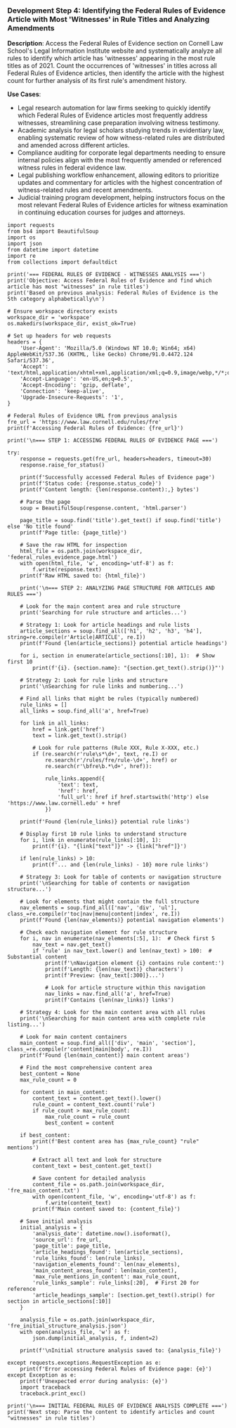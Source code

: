 ### Development Step 4: Identifying the Federal Rules of Evidence Article with Most 'Witnesses' in Rule Titles and Analyzing Amendments

**Description**: Access the Federal Rules of Evidence section on Cornell Law School's Legal Information Institute website and systematically analyze all rules to identify which article has 'witnesses' appearing in the most rule titles as of 2021. Count the occurrences of 'witnesses' in titles across all Federal Rules of Evidence articles, then identify the article with the highest count for further analysis of its first rule's amendment history.

**Use Cases**:
- Legal research automation for law firms seeking to quickly identify which Federal Rules of Evidence articles most frequently address witnesses, streamlining case preparation involving witness testimony.
- Academic analysis for legal scholars studying trends in evidentiary law, enabling systematic review of how witness-related rules are distributed and amended across different articles.
- Compliance auditing for corporate legal departments needing to ensure internal policies align with the most frequently amended or referenced witness rules in federal evidence law.
- Legal publishing workflow enhancement, allowing editors to prioritize updates and commentary for articles with the highest concentration of witness-related rules and recent amendments.
- Judicial training program development, helping instructors focus on the most relevant Federal Rules of Evidence articles for witness examination in continuing education courses for judges and attorneys.

```
import requests
from bs4 import BeautifulSoup
import os
import json
from datetime import datetime
import re
from collections import defaultdict

print('=== FEDERAL RULES OF EVIDENCE - WITNESSES ANALYSIS ===')
print('Objective: Access Federal Rules of Evidence and find which article has most "witnesses" in rule titles')
print('Based on previous analysis: Federal Rules of Evidence is the 5th category alphabetically\n')

# Ensure workspace directory exists
workspace_dir = 'workspace'
os.makedirs(workspace_dir, exist_ok=True)

# Set up headers for web requests
headers = {
    'User-Agent': 'Mozilla/5.0 (Windows NT 10.0; Win64; x64) AppleWebKit/537.36 (KHTML, like Gecko) Chrome/91.0.4472.124 Safari/537.36',
    'Accept': 'text/html,application/xhtml+xml,application/xml;q=0.9,image/webp,*/*;q=0.8',
    'Accept-Language': 'en-US,en;q=0.5',
    'Accept-Encoding': 'gzip, deflate',
    'Connection': 'keep-alive',
    'Upgrade-Insecure-Requests': '1',
}

# Federal Rules of Evidence URL from previous analysis
fre_url = 'https://www.law.cornell.edu/rules/fre'
print(f'Accessing Federal Rules of Evidence: {fre_url}')

print('\n=== STEP 1: ACCESSING FEDERAL RULES OF EVIDENCE PAGE ===')

try:
    response = requests.get(fre_url, headers=headers, timeout=30)
    response.raise_for_status()
    
    print(f'Successfully accessed Federal Rules of Evidence page')
    print(f'Status code: {response.status_code}')
    print(f'Content length: {len(response.content):,} bytes')
    
    # Parse the page
    soup = BeautifulSoup(response.content, 'html.parser')
    
    page_title = soup.find('title').get_text() if soup.find('title') else 'No title found'
    print(f'Page title: {page_title}')
    
    # Save the raw HTML for inspection
    html_file = os.path.join(workspace_dir, 'federal_rules_evidence_page.html')
    with open(html_file, 'w', encoding='utf-8') as f:
        f.write(response.text)
    print(f'Raw HTML saved to: {html_file}')
    
    print('\n=== STEP 2: ANALYZING PAGE STRUCTURE FOR ARTICLES AND RULES ===')
    
    # Look for the main content area and rule structure
    print('Searching for rule structure and articles...')
    
    # Strategy 1: Look for article headings and rule lists
    article_sections = soup.find_all(['h1', 'h2', 'h3', 'h4'], string=re.compile(r'Article|ARTICLE', re.I))
    print(f'Found {len(article_sections)} potential article headings')
    
    for i, section in enumerate(article_sections[:10], 1):  # Show first 10
        print(f'{i}. {section.name}: "{section.get_text().strip()}"')
    
    # Strategy 2: Look for rule links and structure
    print('\nSearching for rule links and numbering...')
    
    # Find all links that might be rules (typically numbered)
    rule_links = []
    all_links = soup.find_all('a', href=True)
    
    for link in all_links:
        href = link.get('href')
        text = link.get_text().strip()
        
        # Look for rule patterns (Rule XXX, Rule X-XXX, etc.)
        if (re.search(r'rule\s*\d+', text, re.I) or 
            re.search(r'/rules/fre/rule-\d+', href) or
            re.search(r'\bfre\b.*\d+', href)):
            
            rule_links.append({
                'text': text,
                'href': href,
                'full_url': href if href.startswith('http') else 'https://www.law.cornell.edu' + href
            })
    
    print(f'Found {len(rule_links)} potential rule links')
    
    # Display first 10 rule links to understand structure
    for i, link in enumerate(rule_links[:10], 1):
        print(f'{i}. "{link["text"]}" -> {link["href"]}')
    
    if len(rule_links) > 10:
        print(f'... and {len(rule_links) - 10} more rule links')
    
    # Strategy 3: Look for table of contents or navigation structure
    print('\nSearching for table of contents or navigation structure...')
    
    # Look for elements that might contain the full structure
    nav_elements = soup.find_all(['nav', 'div', 'ul'], class_=re.compile(r'toc|nav|menu|content|index', re.I))
    print(f'Found {len(nav_elements)} potential navigation elements')
    
    # Check each navigation element for rule structure
    for i, nav in enumerate(nav_elements[:5], 1):  # Check first 5
        nav_text = nav.get_text()
        if 'rule' in nav_text.lower() and len(nav_text) > 100:  # Substantial content
            print(f'\nNavigation element {i} contains rule content:')
            print(f'Length: {len(nav_text)} characters')
            print(f'Preview: {nav_text[:300]}...')
            
            # Look for article structure within this navigation
            nav_links = nav.find_all('a', href=True)
            print(f'Contains {len(nav_links)} links')
    
    # Strategy 4: Look for the main content area with all rules
    print('\nSearching for main content area with complete rule listing...')
    
    # Look for main content containers
    main_content = soup.find_all(['div', 'main', 'section'], class_=re.compile(r'content|main|body', re.I))
    print(f'Found {len(main_content)} main content areas')
    
    # Find the most comprehensive content area
    best_content = None
    max_rule_count = 0
    
    for content in main_content:
        content_text = content.get_text().lower()
        rule_count = content_text.count('rule')
        if rule_count > max_rule_count:
            max_rule_count = rule_count
            best_content = content
    
    if best_content:
        print(f'Best content area has {max_rule_count} "rule" mentions')
        
        # Extract all text and look for structure
        content_text = best_content.get_text()
        
        # Save content for detailed analysis
        content_file = os.path.join(workspace_dir, 'fre_main_content.txt')
        with open(content_file, 'w', encoding='utf-8') as f:
            f.write(content_text)
        print(f'Main content saved to: {content_file}')
    
    # Save initial analysis
    initial_analysis = {
        'analysis_date': datetime.now().isoformat(),
        'source_url': fre_url,
        'page_title': page_title,
        'article_headings_found': len(article_sections),
        'rule_links_found': len(rule_links),
        'navigation_elements_found': len(nav_elements),
        'main_content_areas_found': len(main_content),
        'max_rule_mentions_in_content': max_rule_count,
        'rule_links_sample': rule_links[:20],  # First 20 for reference
        'article_headings_sample': [section.get_text().strip() for section in article_sections[:10]]
    }
    
    analysis_file = os.path.join(workspace_dir, 'fre_initial_structure_analysis.json')
    with open(analysis_file, 'w') as f:
        json.dump(initial_analysis, f, indent=2)
    
    print(f'\nInitial structure analysis saved to: {analysis_file}')
    
except requests.exceptions.RequestException as e:
    print(f'Error accessing Federal Rules of Evidence page: {e}')
except Exception as e:
    print(f'Unexpected error during analysis: {e}')
    import traceback
    traceback.print_exc()

print('\n=== INITIAL FEDERAL RULES OF EVIDENCE ANALYSIS COMPLETE ===')
print('Next step: Parse the content to identify articles and count "witnesses" in rule titles')
```